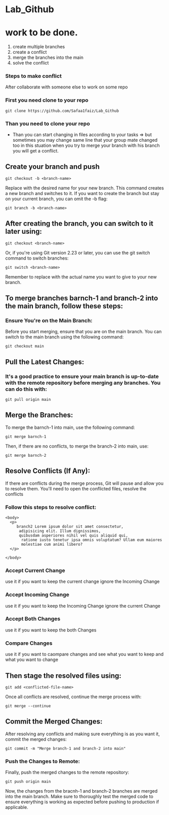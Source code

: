 # Lab_Github

# work to be done. 
1. create multiple branches
2. create a conflict
3. merge the branches into the main
4. solve the conflict
   
### Steps to make conflict
After collaborate with someone else to work on some repo
### First you need clone to your repo
```
git clone https://github.com/Safaa1faiz/Lab_Github
```
### Than you need to clone your repo
- Than you can start changing in files according to your tasks => but sometimes you may change same line that your group mate changed too in this stuation when you try to merge your branch with his branch you will get a conflict.

## Create your branch and push 
 ```
git checkout -b <branch-name>
```
Replace with the desired name for your new branch. This command creates a new branch and switches to it.
If you want to create the branch but stay on your current branch, you can omit the -b flag:

 ```
git branch -b <branch-name>
```
## After creating the branch, you can switch to it later using:
  ```
git checkout <branch-name>
```
Or, if you're using Git version 2.23 or later, you can use the git switch command to switch branches:

  ```
git switch <branch-name>
```
Remember to replace with the actual name you want to give to your new branch.
 ## To merge branches barnch-1 and branch-2 into the main branch, follow these steps:

 ### Ensure You're on the Main Branch:

Before you start merging, ensure that you are on the main branch. You can switch to the main branch using the following command:

  ```
git checkout main
```
## Pull the Latest Changes:
### It's a good practice to ensure your main branch is up-to-date with the remote repository before merging any branches. You can do this with:

  ```
git pull origin main
```

## Merge the Branches: 
To merge the barnch-1 into main, use the following command:
  ```
git merge barnch-1
```
Then, if there are no conflicts, to merge the branch-2 into main, use:
  ```
git merge barnch-2
```
## Resolve Conflicts (If Any):
If there are conflicts during the merge process, Git will pause and allow you to resolve them. You'll need to open the conflicted files, resolve the conflicts

### Follow this steps to resolve conflict:

  ```
<body>
    <p>
       branch2 Lorem ipsum dolor sit amet consectetur, 
        adipisicing elit. Illum dignissimos, 
        quibusdam asperiores nihil vel quis aliquid qui,
         ratione iusto tenetur ipsa omnis voluptatum? Ullam eum maiores 
         molestiae cum animi libero?
    </p>
    
</body>
```

### Accept Current Change
use it if you want to keep the current change ignore the Incoming Change

### Accept Incoming Change
use it if you want to keep the Incoming Change ignore the current Change
### Accept Both Changes
use it if you want to keep the both Changes
### Compare Changes
use it if you want to caompare changes and see what you want to keep and what you want to change

## Then stage the resolved files using:
 ```
git add <conflicted-file-name>
```
Once all conflicts are resolved, continue the merge process with:
 ```
git merge --continue
```
## Commit the Merged Changes: 
After resolving any conflicts and making sure everything is as you want it, commit the merged changes:
 ```
git commit -m "Merge branch-1 and branch-2 into main"
```
### Push the Changes to Remote:

Finally, push the merged changes to the remote repository:
```
git push origin main
```
Now, the changes from the bracnh-1 and branch-2 branches are merged into the main branch. Make sure to thoroughly test the merged code to ensure everything is working as expected before pushing to production if applicable.

